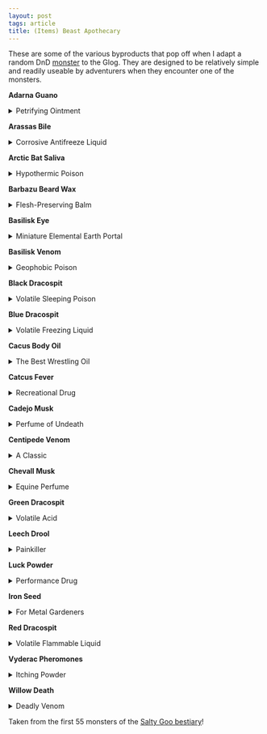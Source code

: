 ```yaml
---
layout: post
tags: article
title: (Items) Beast Apothecary
---
```


These are some of the various byproducts that pop off when I adapt a random DnD [monster](list/monsters) to the Glog. They are designed to be relatively simple and readily useable by adventurers when they encounter one of the monsters.

<b>Adarna Guano</b>
<details markdown="1">
<summary>Petrifying Ointment</summary>
_The [adarna bird](/monsters/bird-adarna) is as elusive as it is beautiful, and many moral fables have been written about vain parvenus dying on their quest to capture it. These tales overshadow the more nefarious usage of the bird's droppings, which royal alchemists suspect have been used in a kidnapping plot against a princess. Must be kept moist._

<span class="alchemy">**Adarna Guano.** [Petrifies](/2020/11/10/extra-rules/#conditions) a sleeping creature upon contact with their bare skin.</span>
</details>

<b>Arassas Bile</b>
<details markdown="1">
<summary>Corrosive Antifreeze Liquid</summary>
_Used by [Cat-Dragons](/monsters/arassas) to carve their meandering tunnel-dens through glaciers. Experienced hunters from mountain clans prefer using chamois leather to scrape the leftovers on the tunnel walls over risking their lives attempting to harvest it from the dangerous beast's stomach._

<span class="alchemy">**Arassas Bile.** Corrosive liquid (1D6 damage). Prevents freezing, but renders vulnerable to cold damage until washed.</span>
</details>

<b>Arctic Bat Saliva</b>
<details markdown="1">
<summary>Hypothermic Poison</summary>
_Used by many northerners to preserve food, [arctic bat](/monsters/bat-arctic) saliva also speeds hypothermia, making it a very convenient tool for those wanting to make their nefarious deed seem like an accident. Must be shaken before use._

<span class="alchemy">**Arctic Bat Saliva.** In wound: Save or be poisoned, save again each day to cure. You are [stunned](/2020/11/10/extra-rules/#conditions) in subzero temperatures.</span>
</details>

<b>Barbazu Beard Wax</b>
<details markdown="1">
<summary>Flesh-Preserving Balm</summary>
_Sinners crucified by the cruel [bearded devils](/monsters/barbazu) never stop feeling pain, a quality that has marked the imagination of the Church's inquisitors._

<span class="alchemy">**Barbazu Beard Wax.** In wound: Save or be [poisoned](/2020/11/10/extra-rules/#conditions), save again each day to cure. Prevents hit point recovery. On hair: animates them like snakes.</span>
</details>

<b>Basilisk Eye</b>
<details markdown="1">
<summary>Miniature Elemental Earth Portal</summary>
_Sought after by wizards and masons alike, [Basilisk](/monsters/basilisk) Eyes must be kept hydrated and in the dark at all time. They also have no powers if harvested more than an hour after the beast's death._

<span class="alchemy">**Basilisk Eye**. Tiny portal to the elemental plane of earth. If exposed to light will start excreting enough concrete to fill a 5' cube before being clogged.</span>
</details>

<b>Basilisk Venom</b>
<details markdown="1">
<summary>Geophobic Poison</summary>
_Used by the terrible monster to eat its petrified prays, this deadly venom is prized by assassins for its capacity to be poured through stone floors into the kitchen of unfortunate targets. It's even more prized by adventurers wanting a way to free a petrified comrade._

<span class="alchemy">**Basilisk Venom.** Drips through stone like it was porous. In food or wound: Save or be [poisoned](/2020/11/10/extra-rules/#conditions), save again each day to cure. Fail 4 times and die.  On skin: Cures [petrification](/2020/11/10/extra-rules/#conditions).</span>
</details>

<b>Black Dracospit</b>
<details markdown="1">
<summary>Volatile Sleeping Poison</summary>
_Contrary to popular belief, this substance is harvested from a rare species of cave-dwelling [armored spitting centipedes](/monsters/centipede-dracopede-black) and not from black dragons. It is more commonly used as a grenade by creatures from the underdark who devised strange full-body protective suits to farm the liquid._

<span class="alchemy">**Black Dracospit.** Builds pressure and has 1/6 chance to explode if shaken. If it does, take 1D6 damage and save or be [poisoned](/2020/11/10/extra-rules/#conditions), save again each day to cure. If this damage would bring you below 1 HP, you fall asleep for 12 hours instead.</span>
</details>

<b>Blue Dracospit</b>
<details markdown="1">
<summary>Volatile Freezing Liquid</summary>
_Contrary to popular belief, this versatile and volatile liquid is harvested from rare species of nordic [spitting centipedes](/monsters/centipede-dracopede-blue) and not from a white dragon. Locals use it as instant mortar to quickly build shelters when the temperature drops during sunset._

<span class="alchemy">**Blue Dracospit.** Builds pressure and has 1/6 chance to explode if shaken. Instantly freezes in contact with air in zubzero teperatures.</span>
</details>

<b>Cacus Body Oil</b>
<details markdown="1">
<summary>The Best Wrestling Oil</summary>
_The semi-nomadic [cacus](/monsters/cacus) giants are known to use this oil to cover their bodies before wrestling, but also to breathe fire and cook. They have no problem selling it to prospective buyers, but they also have no problem scamming them._

<span class="alchemy"> **Cacus Body Oil**. Highly slippery (You can't be grappled), highly flammable, and highly flavourful.</span>
</details>

<b>Catcus Fever</b>
<details markdown="1">
<summary>Recreational Drug</summary>
_Harvested from the quills of the discreet [cactus cat](/monsters/cat-cactus), this poison is prised by moonshiners wanting to created especially potent brews._

<span class="alchemy"> **Cactus Fever.** Ingested or in wound: Save or be [poisoned](/2020/11/10/extra-rules/#conditions), save again every 10 minutes to cure. While poisoned, you are a drunken mess: each player names a different emotion and rolls a D20, the referee alters your actions in a dramatic way according to the emotion with the highest roll. Roll a new emotion every 10 minutes.</span>
</details>

<b>Cadejo Musk</b>
<details markdown="1">
<summary>Perfume of Undeath</summary>
_The [cadejos](/monsters/cadejo) are mystical dogs that guide spirits and drunkards in and out of the land of the dead. They rarely reveal themselves to people seeking them, but those who manage acquire their musk can mingle with ghosts without trouble._

<span class="alchemy">**Cadejo Musk.** One dose spread on the neck will make the wearer appear dead to other dead creatures for 2D4 hours.</span>
</details>

<b>Centipede Venom</b>
<details markdown="1">
<summary>A Classic</summary>
_A classic found in most poisoner kits across the world, [centipede](/monsters/centipede) venom dries very quickly when exposed to air._

<span class="alchemy">**Centipede Venom.** In Wound: Save or be [poisoned](/2020/11/10/extra-rules/#conditions), save again each day to cure. Lose 1D4 points of Fortitude.</span>
</details>

<b>Chevall Musk</b>
<details markdown="1">
<summary>Equine Perfume</summary>
_The militant [Chevall horseweres](/monsters/chevall) free horses from the chains of domestication. Humanoids who gain their power most often use it for the opposite instead._

<span class="alchemy">**Chevall Musk.** Lasts 2D4 hours. Is very pleasant to equine creatures. Horses will be charmed by you, other horse-like creatures are allowed a save.</span>
</details>

<b>Green Dracospit</b>
<details markdown="1">
<summary>Volatile Acid</summary>
_Extremely volatile acid harvested from rare forest-dwelling [spitting centipedes](/monsters/centipede-dracopede-green). Used by forest folks as the base for many deadly bombs._

<span class="alchemy">**Green Dracospit.** Builds pressure and has 1/6 chance to explode if shaken. If it does, take 1D8 damage. Corrodes organic matter. </span>
</details>

<b>Leech Drool</b>
<details markdown="1">
<summary>Painkiller</summary>
_This basic medicinal component would be pretty common if the quantities required to cover a wound were not disproportionately large compared to the common leech. However, swamp and tunnel dwellers have learned to harvest it from giant leech species and [bloodbeasts](/monsters/bloodbeast)._

<span class="alchemy">**Leech Drool**. Prevents scarring and pain from an open wound.</span>
</details>

<b>Luck Powder</b>
<details markdown="1">
<summary>Performance Drug</summary>
_The jungle [fruit-fairies](/monsters/aziza) grow strange fruits in the shape of dead tresspassers. When these fruits are dried and grounded, they produce the drug colloquialy known as "Powdered Luck". Many adventurers grow apoplectic and terrorized of failure after relying too much on it._

<span class="alchemy">**Luck Powder.** For 10 minutes, you cannot roll below 10. For a session after your first snort, you must carry an aziza on your shoulder (taking an inventory slot). You get two azizas after your second snort, etc. You and fairies are the only ones who can see or hear them. They are chatty.</span>
</details>

<b>Iron Seed</b>
<details markdown="1">
<summary>For Metal Gardeners</summary>
_Grown in the mist along leylines by the mysterious three-armed [athach giants](/monsters/athach) and jealously garded by them, Iron Apple Trees make for an exotic garden feature. Notably, the fruits produced can be smelted to forge [cold iron](/2020/11/10/extra-rules/#rare-metals) weapons tailor-made to kill fairies._

<span class="alchemy"> **Iron Seed**. If planted in hard rock along a leyline and watered, it will grow overnight into a tree producing 1D8 [cold iron](/2020/11/10/extra-rules/#rare-metals) apples per year.</span>
</details>

<b>Red Dracospit</b>
<details markdown="1">
<summary>Volatile Flammable Liquid</summary>
_[Dracopedes](/monsters/centipede-dracopede-red) got their name from their ability to spit flammable liquid leading to many legends linking them to dragons._

<span class="alchemy">**Red Dracospit.** Builds pressure and has 1/6 chance to explode if shaken. Highly flammable. Instantly catches on fire when exposed to hot air and burns 1 hour or until washed.</span>
</details>

<b>Vyderac Pheromones</b>
<details markdown="1">
<summary>Itching Powder</summary>
_The deadly tropical [vyderac beetles](/monsters/beetle-vyderac) spray this fine yellow powder to attract their swarm to a potential pray. As deadly as it is irritating, the pheromones will lure 1D4 vyderac swarms in 1D6 hours if used in the jungle. This property is actually the most dangerous, as whole villages have been known to be consumed by the Swarm after a pheromone bomb was planted in it._

<span class="alchemy"> **Vyderac Pheromones**. On skin: So itchy, you must save each round until you succeed 3 times or are washed. Until then, you cannot focus on any task that requires more than one gesture. If you fail 3 times, you start bleeding from your scratching and the poison has entered your body. In wound: In 10 minutes, you will be completely [stunned](/2020/11/10/extra-rules/#conditions) for 8 hours.</span>

Vyderac pheromones are also found in liquid, acidic (1D6 damage) form when harvested from larvae and queens.
</details>

<b>Willow Death</b>
<details markdown="1">
<summary>Deadly Venom</summary>
_One of the most potent, if simple, toxin is produced by the [olitiau clawed bat](/monsters/bat-olitiau). A single dose of this poison can be harvested from each of these deadly fluffy critters, but few dare disturbing their colonies._

<span class="alchemy"> **Olitiau Venom**. In wound: Save or start [dying](/2020/11/10/extra-rules/#conditions). </span>
</details>

Taken from the first 55 monsters of the [Salty Goo bestiary](/list/monsters)!
